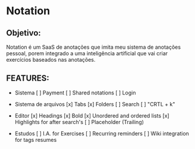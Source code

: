 # Notation
 
## Objetivo:

Notation é um SaaS de anotações que imita meu sistema de anotações pessoal, porem integrado a uma inteligência artificial que vai criar exercícios baseados nas anotações.

## FEATURES:
- Sistema
  [ ] Payment
  [ ] Shared notations
  [ ] Login

- Sistema de arquivos
  [x] Tabs
  [x] Folders
  [ ] Search
  [ ] "CRTL + k"

- Editor
  [x] Headings
  [x] Bold
  [x] Unordered and ordered lists
  [x] Highlights for after search's
  [ ] Placeholder (Trailing)
  
- Estudos
  [ ] I.A. for Exercises
  [ ] Recurring reminders
  [ ] Wiki integration for tags resumes